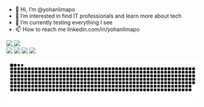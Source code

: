 - 👋 Hi, I’m @yohanlimapo
- 👀 I’m interested in find IT professionals and learn more about tech
- 🌱 I’m currently testing everything I see
- 📫 How to reach me linkedin.com/in/yohanlimapo

 <div>
  <a href="https://github.com/yohanlimapo">
  <img height="180em" src="https://github-readme-stats.vercel.app/api?username=yohanlimapo&show_icons=true&theme=tokyonight&include_all_commits=true&count_private=true"/>
  <img height="180em" src="https://github-readme-stats.vercel.app/api/top-langs/?username=yohanlimapo&layout=compact&langs_count=7&theme=tokyonight"/>
</div>

  <div> 
  <a href="https://wa.me/5561996085486" target="_blank"><img src="https://img.shields.io/badge/WhatsApp-25D366?style=for-the-badge&logo=whatsapp&logoColor=white" target="_blank"></a>
  <a href="https://instagram.com/yohanlimapo" target="_blank"><img src="https://img.shields.io/badge/-Instagram-%23E4405F?style=for-the-badge&logo=instagram&logoColor=white" target="_blank"></a>
  <a href = "mailto:yohan.limapo@gmail.com"><img src="https://img.shields.io/badge/Gmail-D14836?style=for-the-badge&logo=gmail&logoColor=white" target="_blank"></a>
  <a href="https://www.linkedin.com/in/yohanlimapo" target="_blank"><img src="https://img.shields.io/badge/-LinkedIn-%230077B5?style=for-the-badge&logo=linkedin&logoColor=white" target="_blank"></a> 
 
  ![Snake animation](https://github.com/yohanlimapo/yohanlimapo/blob/output/github-contribution-grid-snake.svg)
 
</div>
<!---
yohanlimapo/yohanlimapo is a ✨ special ✨ repository because its `README.md` (this file) appears on your GitHub profile.
You can click the Preview link to take a look at your changes.
--->
